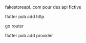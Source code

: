 fakestoreapi. com pour des api fictive
<!-- pub.dev un registre des extention    -->
flutter pub add http

<!-- pour la creation de nos route il faut installer  -->
go router

<!-- installer provider pour  -->
flutter pub add provider

